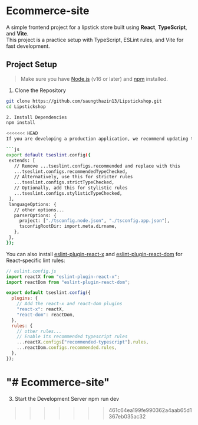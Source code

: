 #  Ecommerce-site
A simple frontend project for a lipstick store built using **React**, **TypeScript**, and **Vite**.  
This project is a practice setup with TypeScript, ESLint rules, and Vite for fast development.

##  Project Setup

> Make sure you have [Node.js](https://nodejs.org/) (v16 or later) and [npm](https://www.npmjs.com/) installed.

 1. Clone the Repository
 ```bash
git clone https://github.com/saungthazin13/Lipstickshop.git
cd Lipstickshop

2. Install Dependencies
npm install

<<<<<<< HEAD
If you are developing a production application, we recommend updating the configuration to enable type-aware lint rules:

```js
export default tseslint.config({
  extends: [
    // Remove ...tseslint.configs.recommended and replace with this
    ...tseslint.configs.recommendedTypeChecked,
    // Alternatively, use this for stricter rules
    ...tseslint.configs.strictTypeChecked,
    // Optionally, add this for stylistic rules
    ...tseslint.configs.stylisticTypeChecked,
  ],
  languageOptions: {
    // other options...
    parserOptions: {
      project: ["./tsconfig.node.json", "./tsconfig.app.json"],
      tsconfigRootDir: import.meta.dirname,
    },
  },
});
```

You can also install [eslint-plugin-react-x](https://github.com/Rel1cx/eslint-react/tree/main/packages/plugins/eslint-plugin-react-x) and [eslint-plugin-react-dom](https://github.com/Rel1cx/eslint-react/tree/main/packages/plugins/eslint-plugin-react-dom) for React-specific lint rules:

```js
// eslint.config.js
import reactX from "eslint-plugin-react-x";
import reactDom from "eslint-plugin-react-dom";

export default tseslint.config({
  plugins: {
    // Add the react-x and react-dom plugins
    "react-x": reactX,
    "react-dom": reactDom,
  },
  rules: {
    // other rules...
    // Enable its recommended typescript rules
    ...reactX.configs["recommended-typescript"].rules,
    ...reactDom.configs.recommended.rules,
  },
});
```

"# Ecommerce-site"
=======
3. Start the Development Server
npm run dev
>>>>>>> 461c64ea199fe990362a4aab65d1367eb035ac32
